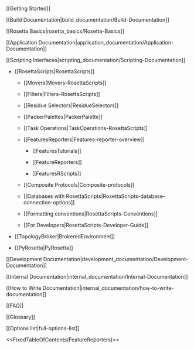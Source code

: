 [[Getting Started]]

[[Build Documentation|build_documentation/Build-Documentation]]

[[Rosetta Basics|rosetta_basics/Rosetta-Basics]]

[[Application Documentation|application_documentation/Application-Documentation]]

[[Scripting Interfaces|scripting_documentation/Scripting-Documentation]]

* [[RosettaScripts|RosettaScripts]]

   * [[Movers|Movers-RosettaScripts]]

   * [[Filters|Filters-RosettaScripts]]

   * [[Residue Selectors|ResidueSelectors]]

   * [[PackerPalettes|PackerPalette]]

   * [[Task Operations|TaskOperations-RosettaScripts]]

   * [[FeaturesReporters|Features-reporter-overview]]
     
     * [[FeaturesTutorials]]

     * [[FeatureReporters]]

     * [[FeaturesRScripts]]

   * [[Composite Protocols|Composite-protocols]]

   * [[Databases with RosettaScripts|RosettaScripts-database-connection-options]]

   * [[Formatting conventions|RosettaScripts-Conventions]]

   * [[For Developers|RosettaScripts-Developer-Guide]]

* [[TopologyBroker|BrokeredEnvironment]]

* [[PyRosetta|PyRosetta]]

[[Development Documentation|development_documentation/Development-Documentation]]

<!---BEGIN_INTERNAL-->
[[Internal Documentation|internal_documentation/Internal-Documentation]]

[[How to Write Documentation|internal_documentation/how-to-write-documentation]]
<!---END_INTERNAL-->

[[FAQ]]

[[Glossary]]

[[Options list|full-options-list]]

<<FixedTableOfContents(FeatureReporters)>>

